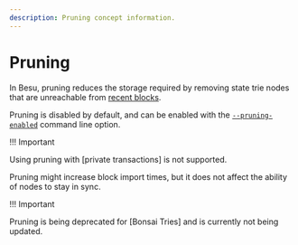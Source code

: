 ```yaml
---
description: Pruning concept information.
---
```


# Pruning

In Besu, pruning reduces the storage required by removing state trie nodes that are unreachable
from [recent blocks](../reference/cli/options.md#pruning-blocks-retained).

Pruning is disabled by default, and can be enabled with the
[`--pruning-enabled`](../reference/cli/options.md#pruning-enabled) command line option.

!!! Important

Using pruning with [private transactions] is not supported.

Pruning might increase block import times, but it does not affect the ability of nodes to stay in
sync.

!!! Important

Pruning is being deprecated for [Bonsai Tries] and is currently not being updated.
